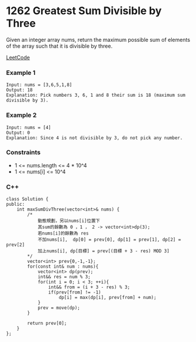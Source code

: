 # 1262 Greatest Sum Divisible by Three

Given an integer array nums, return the maximum possible sum of elements of the array such that it is divisible by three.

[LeetCode](https://leetcode.cn/problems/greatest-sum-divisible-by-three/)

### Example 1

```
Input: nums = [3,6,5,1,8]
Output: 18
Explanation: Pick numbers 3, 6, 1 and 8 their sum is 18 (maximum sum divisible by 3).
```

### Example 2

```
Input: nums = [4]
Output: 0
Explanation: Since 4 is not divisible by 3, do not pick any number.
```

### Constraints

* 1 <= nums.length <= 4 * 10^4
* 1 <= nums[i] <= 10^4

### C++ 

```
class Solution {
public:
    int maxSumDivThree(vector<int>& nums) {
        /*
            動態規劃，另以nums[i]位置下
            其sum的餘數為 0 ，1 ， 2 -> vector<int>dp(3);
            若nums[i]的餘數為 res
            不加nums[i],  dp[0] = prev[0], dp[1] = prev[1], dp[2] = prev[2]
            加上nums[i], dp[目標] = prev[(目標 + 3 - res) MOD 3]
        */
        vector<int> prev{0,-1,-1};
        for(const int& num : nums){
            vector<int> dp(prev);
            int&& res = num % 3;
            for(int i = 0; i < 3; ++i){
                int&& from = (i + 3 - res) % 3;
                if(prev[from] != -1)
                    dp[i] = max(dp[i], prev[from] + num);
            }
            prev = move(dp);
        }

        return prev[0];
    }
};
```